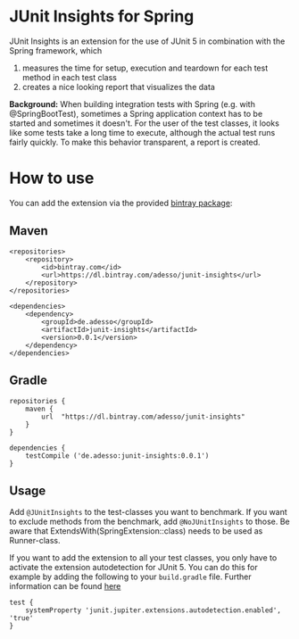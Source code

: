 # JUnit Insights for Spring

JUnit Insights is an extension for the use of JUnit 5 in combination with the Spring framework, which
1. measures the time for setup, execution and teardown for each test method in each test class
2. creates a nice looking report that visualizes the data

**Background:** When building integration tests with Spring (e.g. with @SpringBootTest), sometimes a Spring application context has to be started and sometimes it doesn't.
For the user of the test classes, it looks like some tests take a long time to execute, although the actual test runs fairly quickly.
To make this behavior transparent, a report is created.

# How to use

You can add the extension via the provided [bintray package](https://bintray.com/adesso/junit-insights/junit-insights):

## Maven

```
<repositories>
	<repository>
		<id>bintray.com</id>
		<url>https://dl.bintray.com/adesso/junit-insights</url>
	</repository>
</repositories>

<dependencies>
	<dependency>
		<groupId>de.adesso</groupId>
		<artifactId>junit-insights</artifactId>
		<version>0.0.1</version>
	</dependency>
</dependencies>
```

## Gradle

```
repositories {
    maven {
        url  "https://dl.bintray.com/adesso/junit-insights"
    }
}

dependencies {
	testCompile ('de.adesso:junit-insights:0.0.1')
}
```

## Usage

Add `@JUnitInsights` to the test-classes you want to benchmark.
If you want to exclude methods from the benchmark, add `@NoJUnitInsights` to those.
Be aware that ExtendsWith(SpringExtension::class) needs to be used as Runner-class.

If you want to add the extension to all your test classes, you only have to activate the extension autodetection for JUnit 5.
You can do this for example by adding the following to your `build.gradle` file.
Further information can be found [here](https://junit.org/junit5/docs/current/user-guide/#extensions-registration-automatic)

```
test {
	systemProperty 'junit.jupiter.extensions.autodetection.enabled', 'true'
}
```